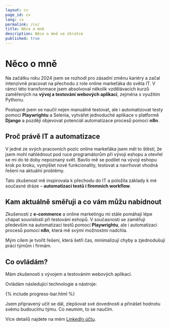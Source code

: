 ```yaml
---
layout: cv
page_id: cv
lang: cs
permalink: /cv/
title: Něco o mně
description: Něco o mně ve zkratce
published: true
---
```


# Něco o mně
Na začátku roku 2024 jsem se rozhodl pro zásadní změnu kariéry a začal intenzivně pracovat na přechodu z role online markeťáka do světa IT. V rámci této transformace jsem absolvoval několik vzdělávacích kurzů zaměřených na **vývoj a testování webových aplikací**, zejména s využitím Pythonu.

Postupně jsem se naučil nejen manuálně testovat, ale i automatizovat testy pomocí **Playwrightu** a Selenia, vytvářet jednoduché aplikace v platformě **Django** a později objevovat potenciál automatizace procesů pomocí **n8n**.

## Proč právě IT a automatizace
V jedné ze svých pracovních pozic online markeťáka jsem měl to štěstí, že jsem mohl nahlédnout pod ruce programátorům při vývoji eshopu a otevřel se mi do té doby nepoznaný svět. Bavilo mě se podílet na vývoji eshopu krok po kroku, vymýšlet nové funkcionality, testovat a navrhovat vhodná řešení na aktuální problémy.

Tato zkušenost mě inspirovala k přechodu do IT a položila základy k mé současné dráze – **automatizaci testů i firemních workflow**.

<div id="continue"></div>

## Kam aktuálně směřuji a co vám můžu nabídnout
Zkušenosti z **e-commerce** a online marketingu mi stále pomáhají lépe chápat souvislosti při testování eshopů. V současnosti se zaměřuji především na automatizaci testů pomocí **Playwrightu**, ale i automatizaci procesů pomocí **n8n**, která mě svými možnostmi nadchla.

Mým cílem je tvořit řešení, která šetří čas, minimalizují chyby a zjednodušují práci týmům i firmám.

## Co ovládám?
Mám zkušenosti s vývojem a testováním webových aplikací.

Ovládám následující technologie a nástroje:

{% include progress-bar.html %}

Jsem připravený učit se dál, zlepšovat své dovednosti a přinášet hodnotu svému budoucímu týmu. Co neumím, to se naučím.

Více detailů najdete na mém [LinkedIn účtu](https://www.linkedin.com/in/daniel-hladik/).
